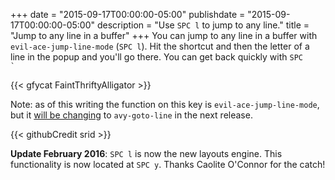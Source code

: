 +++
date = "2015-09-17T00:00:00-05:00"
publishdate = "2015-09-17T00:00:00-05:00"
description = "Use `SPC l` to jump to any line."
title = "Jump to any line in a buffer"
+++
You can jump to any line in a buffer with `evil-ace-jump-line-mode` (`SPC l`).
Hit the shortcut and then the letter of a line in the popup and you'll go there.
You can get back quickly with <code>SPC \`</code>

{{< gfycat FaintThriftyAlligator >}}

Note: as of this writing the function on this key is `evil-ace-jump-line-mode`,
but it [will be changing](https://github.com/syl20bnr/spacemacs/pull/2574) to
`avy-goto-line` in the next release.

{{< githubCredit srid >}}

**Update February 2016**: `SPC l` is now the new layouts engine. This
functionality is now located at `SPC y`. Thanks Caolite O'Connor for the catch!
